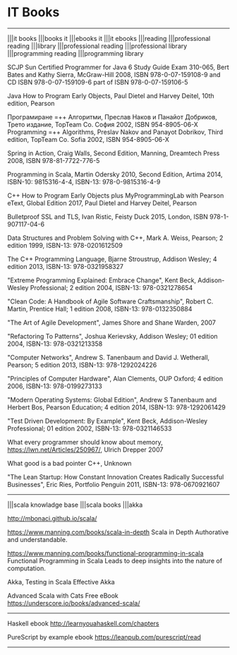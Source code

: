 # IT Books

----

|||it books
|||books it
|||ebooks it
|||it ebooks
|||reading
|||professional reading
|||library
|||professional reading |||professional library |||programming reading |||programming library

SCJP Sun Certified Programmer for Java 6 Study Guide Exam 310-065, Bert Bates and Kathy Sierra, McGraw-Hill 2008, ISBN 978-0-07-159108-9 and CD ISBN 978-0-07-159109-6 part of ISBN 978-0-07-159106-5

Java How to Program Early Objects, Paul Dietel and Harvey Deitel, 10th edition, Pearson

Програмиране =++ Алгоритми, Преслав Наков и Панайот Добриков, Трето издание, TopTeam Co. София 2002, ISBN 954-8905-06-X
Programming =++ Algorithms, Preslav Nakov and Panayot Dobrikov, Third edition, TopTeam Co. Sofia 2002, ISBN 954-8905-06-X

Spring in Action, Craig Walls, Second Edition, Manning, Dreamtech Press 2008, ISBN 978-81-7722-776-5

Programming in Scala, Martin Odersky 2010, Second Edition, Artima 2014, ISBN-10: 9815316-4-4, ISBN-13: 978-0-9815316-4-9

C++ How to Program Early Objects plus MyProgrammingLab with Pearson eText, Global Edition 2017, Paul Dietel and Harvey Deitel, Pearson

Bulletproof SSL and TLS, Ivan Ristic, Feisty Duck 2015, London, ISBN 978-1-907117-04-6

Data Structures and Problem Solving with C++, Mark A. Weiss, Pearson; 2 edition 1999, ISBN-13: 978-0201612509

The C++ Programming Language, Bjarne Stroustrup, Addison Wesley; 4 edition 2013, ISBN-13: 978-0321958327

"Extreme Programming Explained: Embrace Change", Kent Beck, Addison-Wesley Professional; 2 edition 2004, ISBN-13: 978-0321278654

"Clean Code: A Handbook of Agile Software Craftsmanship", Robert C. Martin, Prentice Hall; 1 edition 2008, ISBN-13: 978-0132350884

"The Art of Agile Development", James Shore and Shane Warden, 2007

"Refactoring To Patterns", Joshua Kerievsky, Addison Wesley; 01 edition 2004, ISBN-13: 978-0321213358

"Computer Networks", Andrew S. Tanenbaum and David J. Wetherall, Pearson; 5 edition 2013, ISBN-13: 978-1292024226

"Principles of Computer Hardware", Alan Clements, OUP Oxford; 4 edition 2006, ISBN-13: 978-0199273133

"Modern Operating Systems: Global Edition", Andrew S Tanenbaum and Herbert Bos, Pearson Education; 4 edition 2014, ISBN-13: 978-1292061429

"Test Driven Development: By Example", Kent Beck, Addison-Wesley Professional; 01 edition 2002, ISBN-13: 978-0321146533

What every programmer should know about memory, https://lwn.net/Articles/250967/, Ulrich Drepper 2007

What good is a bad pointer C++, Unknown

"The Lean Startup: How Constant Innovation Creates Radically Successful Businesses", Eric Ries, Portfolio Penguin 2011, ISBN-13: 978-0670921607

----

|||scala knowladge base
|||scala books
|||akka

http://mbonaci.github.io/scala/

https://www.manning.com/books/scala-in-depth
Scala in Depth
Authorative and understandable. 
 

https://www.manning.com/books/functional-programming-in-scala
Functional Programming in Scala
Leads to deep insights into the nature of computation. 
 

Akka, Testing in Scala
Effective Akka

Advanced Scala with Cats Free eBook
https://underscore.io/books/advanced-scala/

----

Haskell ebook
http://learnyouahaskell.com/chapters

PureScript by example ebook
https://leanpub.com/purescript/read

----


